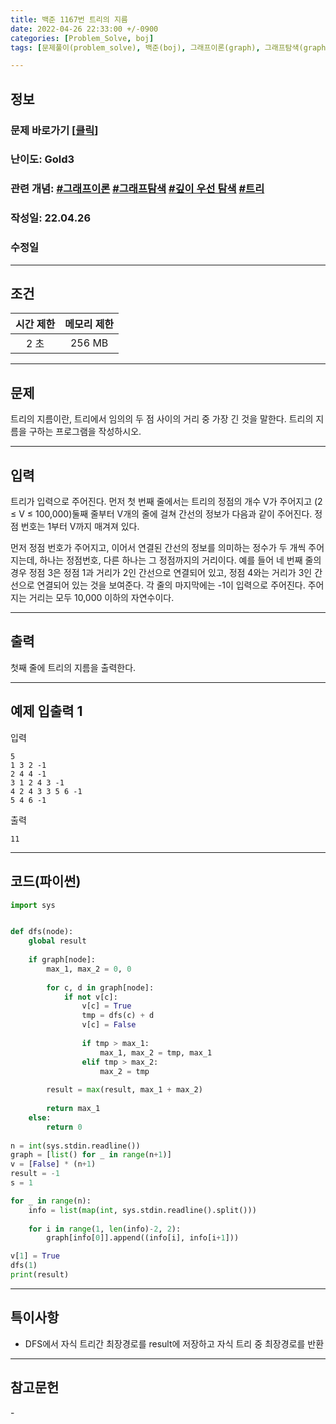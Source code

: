 ```yaml
---
title: 백준 1167번 트리의 지름
date: 2022-04-26 22:33:00 +/-0900
categories: [Problem_Solve, boj]
tags: [문제풀이(problem_solve), 백준(boj), 그래프이론(graph), 그래프탐색(graph_search), 트리(tree), 깊이우선탐색(depth_first_search)]

---
```

## 정보
### 문제 바로가기 [[클릭](https://www.acmicpc.net/problem/1167)]
### 난이도: Gold3
### 관련 개념: [#그래프이론](https://www.acmicpc.net/problemset?sort=ac_desc&algo=7) [#그래프탐색](https://www.acmicpc.net/problemset?sort=ac_desc&algo=11) [#깊이 우선 탐색](https://www.acmicpc.net/problemset?sort=ac_desc&algo=127) [#트리](https://www.acmicpc.net/problemset?sort=ac_desc&algo=120)
### 작성일: 22.04.26
### 수정일

---
## 조건

시간 제한|메모리 제한
:---:|:---:
2 초|256 MB

---
## 문제
트리의 지름이란, 트리에서 임의의 두 점 사이의 거리 중 가장 긴 것을 말한다. 트리의 지름을 구하는 프로그램을 작성하시오.

---
## 입력
트리가 입력으로 주어진다. 먼저 첫 번째 줄에서는 트리의 정점의 개수 V가 주어지고 (2 ≤ V ≤ 100,000)둘째 줄부터 V개의 줄에 걸쳐 간선의 정보가 다음과 같이 주어진다. 정점 번호는 1부터 V까지 매겨져 있다.

먼저 정점 번호가 주어지고, 이어서 연결된 간선의 정보를 의미하는 정수가 두 개씩 주어지는데, 하나는 정점번호, 다른 하나는 그 정점까지의 거리이다. 예를 들어 네 번째 줄의 경우 정점 3은 정점 1과 거리가 2인 간선으로 연결되어 있고, 정점 4와는 거리가 3인 간선으로 연결되어 있는 것을 보여준다. 각 줄의 마지막에는 -1이 입력으로 주어진다. 주어지는 거리는 모두 10,000 이하의 자연수이다.

---
## 출력
첫째 줄에 트리의 지름을 출력한다.

---
## 예제 입출력 1
입력
```
5
1 3 2 -1
2 4 4 -1
3 1 2 4 3 -1
4 2 4 3 3 5 6 -1
5 4 6 -1
```

출력
```
11
```

---
## 코드(파이썬)
```python
import sys


def dfs(node):
    global result
    
    if graph[node]:
        max_1, max_2 = 0, 0
        
        for c, d in graph[node]:
            if not v[c]:
                v[c] = True
                tmp = dfs(c) + d
                v[c] = False
            
                if tmp > max_1:
                    max_1, max_2 = tmp, max_1
                elif tmp > max_2:
                    max_2 = tmp
               
        result = max(result, max_1 + max_2)
        
        return max_1
    else:
        return 0
    
n = int(sys.stdin.readline())
graph = [list() for _ in range(n+1)]
v = [False] * (n+1)
result = -1
s = 1

for _ in range(n):
    info = list(map(int, sys.stdin.readline().split()))
    
    for i in range(1, len(info)-2, 2):
        graph[info[0]].append((info[i], info[i+1]))

v[1] = True
dfs(1)
print(result)

```

---
## 특이사항
- DFS에서 자식 트리간 최장경로를 result에 저장하고 자식 트리 중 최장경로를 반환

---
## 참고문헌
\-
